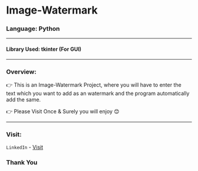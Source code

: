 # Image-Watermark

### Language: Python 

---

#### Library Used: tkinter (For GUI)

--- 

### Overview:

👉 This is an Image-Watermark Project, where you will have to enter the text which you want to add as an watermark and the program automatically add the same.

👉 Please Visit Once & Surely you will enjoy 😊 

---

### Visit:

`LinkedIn` - [Visit](https://linkedin.com/in/anshmnsoni)

### Thank You
